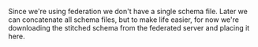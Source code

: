 Since we're using federation we don't have a single schema file. Later we can concatenate all schema files, but to make life easier, for now we're downloading the stitched schema from the federated server and placing it here.
